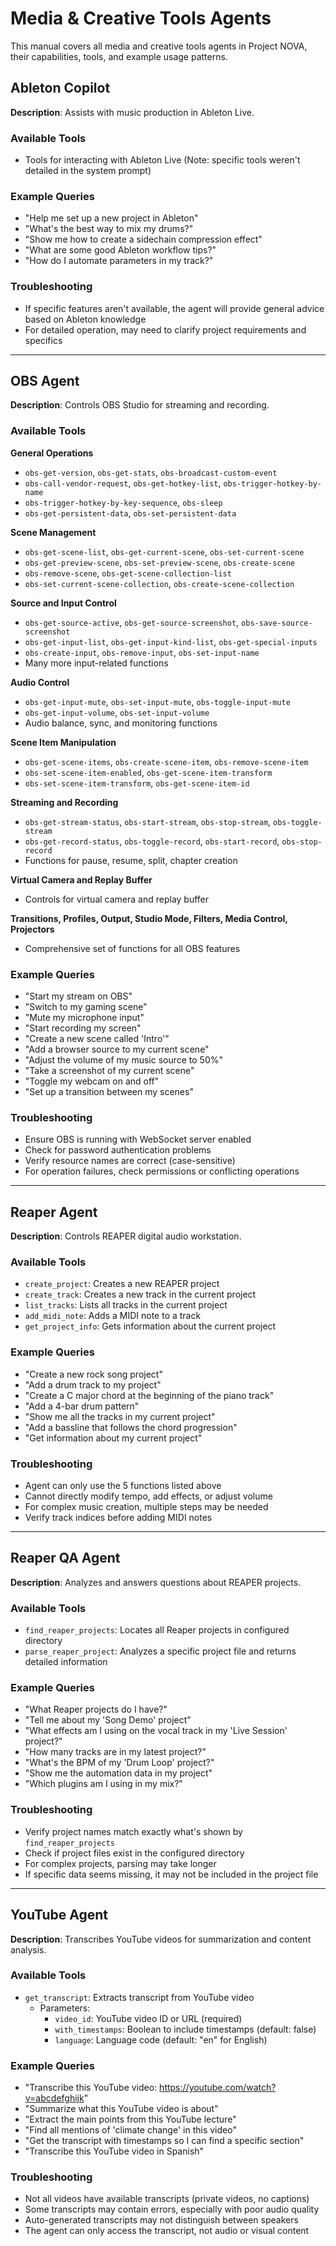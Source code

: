 # Media & Creative Tools Agents

This manual covers all media and creative tools agents in Project NOVA, their capabilities, tools, and example usage patterns.

## Ableton Copilot

**Description**: Assists with music production in Ableton Live.

### Available Tools
- Tools for interacting with Ableton Live (Note: specific tools weren't detailed in the system prompt)

### Example Queries
- "Help me set up a new project in Ableton"
- "What's the best way to mix my drums?"
- "Show me how to create a sidechain compression effect"
- "What are some good Ableton workflow tips?"
- "How do I automate parameters in my track?"

### Troubleshooting
- If specific features aren't available, the agent will provide general advice based on Ableton knowledge
- For detailed operation, may need to clarify project requirements and specifics

---

## OBS Agent

**Description**: Controls OBS Studio for streaming and recording.

### Available Tools
**General Operations**
- `obs-get-version`, `obs-get-stats`, `obs-broadcast-custom-event`
- `obs-call-vendor-request`, `obs-get-hotkey-list`, `obs-trigger-hotkey-by-name`
- `obs-trigger-hotkey-by-key-sequence`, `obs-sleep`
- `obs-get-persistent-data`, `obs-set-persistent-data`

**Scene Management**
- `obs-get-scene-list`, `obs-get-current-scene`, `obs-set-current-scene`
- `obs-get-preview-scene`, `obs-set-preview-scene`, `obs-create-scene`
- `obs-remove-scene`, `obs-get-scene-collection-list`
- `obs-set-current-scene-collection`, `obs-create-scene-collection`

**Source and Input Control**
- `obs-get-source-active`, `obs-get-source-screenshot`, `obs-save-source-screenshot`
- `obs-get-input-list`, `obs-get-input-kind-list`, `obs-get-special-inputs`
- `obs-create-input`, `obs-remove-input`, `obs-set-input-name`
- Many more input-related functions

**Audio Control**
- `obs-get-input-mute`, `obs-set-input-mute`, `obs-toggle-input-mute`
- `obs-get-input-volume`, `obs-set-input-volume`
- Audio balance, sync, and monitoring functions

**Scene Item Manipulation**
- `obs-get-scene-items`, `obs-create-scene-item`, `obs-remove-scene-item`
- `obs-set-scene-item-enabled`, `obs-get-scene-item-transform`
- `obs-set-scene-item-transform`, `obs-get-scene-item-id`

**Streaming and Recording**
- `obs-get-stream-status`, `obs-start-stream`, `obs-stop-stream`, `obs-toggle-stream`
- `obs-get-record-status`, `obs-toggle-record`, `obs-start-record`, `obs-stop-record`
- Functions for pause, resume, split, chapter creation

**Virtual Camera and Replay Buffer**
- Controls for virtual camera and replay buffer

**Transitions, Profiles, Output, Studio Mode, Filters, Media Control, Projectors**
- Comprehensive set of functions for all OBS features

### Example Queries
- "Start my stream on OBS"
- "Switch to my gaming scene"
- "Mute my microphone input"
- "Start recording my screen"
- "Create a new scene called 'Intro'"
- "Add a browser source to my current scene"
- "Adjust the volume of my music source to 50%"
- "Take a screenshot of my current scene"
- "Toggle my webcam on and off"
- "Set up a transition between my scenes"

### Troubleshooting
- Ensure OBS is running with WebSocket server enabled
- Check for password authentication problems
- Verify resource names are correct (case-sensitive)
- For operation failures, check permissions or conflicting operations

---

## Reaper Agent

**Description**: Controls REAPER digital audio workstation.

### Available Tools
- `create_project`: Creates a new REAPER project
- `create_track`: Creates a new track in the current project
- `list_tracks`: Lists all tracks in the current project
- `add_midi_note`: Adds a MIDI note to a track
- `get_project_info`: Gets information about the current project

### Example Queries
- "Create a new rock song project"
- "Add a drum track to my project"
- "Create a C major chord at the beginning of the piano track"
- "Add a 4-bar drum pattern"
- "Show me all the tracks in my current project"
- "Add a bassline that follows the chord progression"
- "Get information about my current project"

### Troubleshooting
- Agent can only use the 5 functions listed above
- Cannot directly modify tempo, add effects, or adjust volume
- For complex music creation, multiple steps may be needed
- Verify track indices before adding MIDI notes

---

## Reaper QA Agent

**Description**: Analyzes and answers questions about REAPER projects.

### Available Tools
- `find_reaper_projects`: Locates all Reaper projects in configured directory
- `parse_reaper_project`: Analyzes a specific project file and returns detailed information

### Example Queries
- "What Reaper projects do I have?"
- "Tell me about my 'Song Demo' project"
- "What effects am I using on the vocal track in my 'Live Session' project?"
- "How many tracks are in my latest project?"
- "What's the BPM of my 'Drum Loop' project?"
- "Show me the automation data in my project"
- "Which plugins am I using in my mix?"

### Troubleshooting
- Verify project names match exactly what's shown by `find_reaper_projects`
- Check if project files exist in the configured directory
- For complex projects, parsing may take longer
- If specific data seems missing, it may not be included in the project file

---

## YouTube Agent

**Description**: Transcribes YouTube videos for summarization and content analysis.

### Available Tools
- `get_transcript`: Extracts transcript from YouTube video
  - Parameters:
    - `video_id`: YouTube video ID or URL (required)
    - `with_timestamps`: Boolean to include timestamps (default: false)
    - `language`: Language code (default: "en" for English)

### Example Queries
- "Transcribe this YouTube video: https://youtube.com/watch?v=abcdefghijk"
- "Summarize what this YouTube video is about"
- "Extract the main points from this YouTube lecture"
- "Find all mentions of 'climate change' in this video"
- "Get the transcript with timestamps so I can find a specific section"
- "Transcribe this YouTube video in Spanish"

### Troubleshooting
- Not all videos have available transcripts (private videos, no captions)
- Some transcripts may contain errors, especially with poor audio quality
- Auto-generated transcripts may not distinguish between speakers
- The agent can only access the transcript, not audio or visual content

